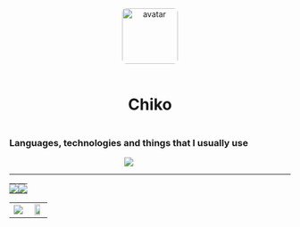 <div align="center">
    <img src="https://a.ppy.sh/15907233" width="100px" style="border-radius: 8px; display: block; margin-left: auto; margin-right: auto;" alt="avatar" />
</div>

<br />

<h1 align="center">Chiko</h1>

<div align="center" style="display: inline-block;">
   <h3 align="center">Languages, technologies and things that I usually use</h1>
    <img src="https://skillicons.dev/icons?i=git,kubernetes,docker,js,ts,angular,cloudflare,css,deno,bots,express,graphql,html,mongodb,nestjs,py,react,apollo,bash,electron,idea,java,lua,nextjs,netlify,nodejs,ps,powershell,regex,rust,neovim,tauri,sentry,postgres,tailwind,prisma,actix" />
</div>

---

<table>
    <tr>
       <td align="center" style="padding: 0; width: 50%;">
          <img
             align="center"
             style="padding: 0;"
             src="https://github-readme-stats.vercel.app/api/?username=chikof&show_icons=true&title_color=4F8CC9&text_color=9f9f9f&bg_color=00000000&hide_border=true&icon_color=4F8CC9&hide_title=true&count_private=true"
          />
       </td>
       <td align="center" style="padding:0;width:50%;">
          <img
             align="center"
             style="padding:0;"
             src="https://github-readme-stats.vercel.app/api/top-langs/?username=chikof&layout=compact&show_icons=true&title_color=4F8CC9&text_color=9f9f9f&bg_color=00000000&hide_border=true&icon_color=00000000&count_private=true"
          />
       </td>
    </tr>
</table>

<table>
    <tr>
      <td align="center">
         <img align="center" style="padding:0;" src="https://osu-sig.vercel.app/card?user=chikoshidori&mode=std&lang=en&animation=true&hue=223" />
       </td>
      <td align="center">
         <img align="center" style="padding:0;width:70%;" src="https://github-readme-stats.vercel.app/api/wakatime?username=Chiko&show_icons=true&title_color=4F8CC9&text_color=9f9f9f&bg_color=00000000&hide_border=true&icon_color=4F8CC9&hide_title=true&count_private=true" />
      </td>
    </tr>
</table>

<!-- <p align="center">
     <a href="https://discord.gg/HhybNhchcC"><img src="https://invidget.switchblade.xyz/HhybNhchcC" align="center" ><a>
</p> -->
